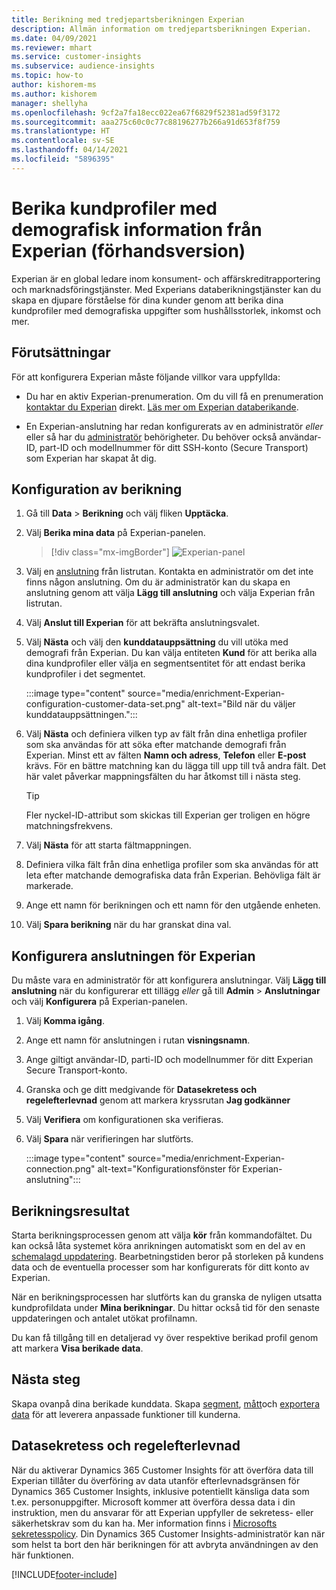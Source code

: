 ```yaml
---
title: Berikning med tredjepartsberikningen Experian
description: Allmän information om tredjepartsberikningen Experian.
ms.date: 04/09/2021
ms.reviewer: mhart
ms.service: customer-insights
ms.subservice: audience-insights
ms.topic: how-to
author: kishorem-ms
ms.author: kishorem
manager: shellyha
ms.openlocfilehash: 9cf2a7fa18ecc022ea67f6829f52381ad59f3172
ms.sourcegitcommit: aaa275c60c0c77c88196277b266a91d653f8f759
ms.translationtype: HT
ms.contentlocale: sv-SE
ms.lasthandoff: 04/14/2021
ms.locfileid: "5896395"
---
```

# <a name="enrich-customer-profiles-with-demographics-from-experian-preview"></a>Berika kundprofiler med demografisk information från Experian (förhandsversion)

Experian är en global ledare inom konsument- och affärskreditrapportering och marknadsföringstjänster. Med Experians databerikningstjänster kan du skapa en djupare förståelse för dina kunder genom att berika dina kundprofiler med demografiska uppgifter som hushållsstorlek, inkomst och mer.

## <a name="prerequisites"></a>Förutsättningar

För att konfigurera Experian måste följande villkor vara uppfyllda:

- Du har en aktiv Experian-prenumeration. Om du vill få en prenumeration [kontaktar du Experian](https://www.experian.com/marketing-services/contact) direkt. [Läs mer om Experian databerikande](https://www.experian.com/marketing-services/microsoft?cmpid=ems_web_mci_cdppage).

- En Experian-anslutning har redan konfigurerats av en administratör *eller* eller så har du [administratör](permissions.md#administrator) behörigheter. Du behöver också användar-ID, part-ID och modellnummer för ditt SSH-konto (Secure Transport) som Experian har skapat åt dig.

## <a name="configure-the-enrichment"></a>Konfiguration av berikning

1. Gå till **Data** > **Berikning** och välj fliken **Upptäcka**.

1. Välj **Berika mina data** på Experian-panelen.

   > [!div class="mx-imgBorder"]
   > ![Experian-panel](media/experian-tile.png "Experian-panel")
   > 

1. Välj en [anslutning](connections.md) från listrutan. Kontakta en administratör om det inte finns någon anslutning. Om du är administratör kan du skapa en anslutning genom att välja **Lägg till anslutning** och välja Experian från listrutan. 

1. Välj **Anslut till Experian** för att bekräfta anslutningsvalet.

1.  Välj **Nästa** och välj den **kunddatauppsättning** du vill utöka med demografi från Experian. Du kan välja entiteten **Kund** för att berika alla dina kundprofiler eller välja en segmentsentitet för att endast berika kundprofiler i det segmentet.

    :::image type="content" source="media/enrichment-Experian-configuration-customer-data-set.png" alt-text="Bild när du väljer kunddatauppsättningen.":::

1. Välj **Nästa** och definiera vilken typ av fält från dina enhetliga profiler som ska användas för att söka efter matchande demografi från Experian. Minst ett av fälten **Namn och adress**, **Telefon** eller **E-post** krävs. För en bättre matchning kan du lägga till upp till två andra fält. Det här valet påverkar mappningsfälten du har åtkomst till i nästa steg.

    > [!TIP]
    > Fler nyckel-ID-attribut som skickas till Experian ger troligen en högre matchningsfrekvens.

1. Välj **Nästa** för att starta fältmappningen.

1. Definiera vilka fält från dina enhetliga profiler som ska användas för att leta efter matchande demografiska data från Experian. Behövliga fält är markerade.

1. Ange ett namn för berikningen och ett namn för den utgående enheten.

1. Välj **Spara berikning** när du har granskat dina val.

## <a name="configure-the-connection-for-experian"></a>Konfigurera anslutningen för Experian 

Du måste vara en administratör för att konfigurera anslutningar. Välj **Lägg till anslutning** när du konfigurerar ett tillägg *eller* gå till **Admin** > **Anslutningar** och välj **Konfigurera** på Experian-panelen.

1. Välj **Komma igång**.

1. Ange ett namn för anslutningen i rutan **visningsnamn**.

1. Ange giltigt användar-ID, parti-ID och modellnummer för ditt Experian Secure Transport-konto.

1. Granska och ge ditt medgivande för **Datasekretess och regelefterlevnad** genom att markera kryssrutan **Jag godkänner**

1. Välj **Verifiera** om konfigurationen ska verifieras.

1. Välj **Spara** när verifieringen har slutförts.
   
   :::image type="content" source="media/enrichment-Experian-connection.png" alt-text="Konfigurationsfönster för Experian-anslutning":::

## <a name="enrichment-results"></a>Berikningsresultat

Starta berikningsprocessen genom att välja **kör** från kommandofältet. Du kan också låta systemet köra anrikningen automatiskt som en del av en [schemalagd uppdatering](system.md#schedule-tab). Bearbetningstiden beror på storleken på kundens data och de eventuella processer som har konfigurerats för ditt konto av Experian.

När en berikningsprocessen har slutförts kan du granska de nyligen utsatta kundprofildata under **Mina berikningar**. Du hittar också tid för den senaste uppdateringen och antalet utökat profilnamn.

Du kan få tillgång till en detaljerad vy över respektive berikad profil genom att markera **Visa berikade data**.

## <a name="next-steps"></a>Nästa steg

Skapa ovanpå dina berikade kunddata. Skapa [segment](segments.md), [mått](measures.md)och [exportera data](export-destinations.md) för att leverera anpassade funktioner till kunderna.

## <a name="data-privacy-and-compliance"></a>Datasekretess och regelefterlevnad

När du aktiverar Dynamics 365 Customer Insights för att överföra data till Experian tillåter du överföring av data utanför efterlevnadsgränsen för Dynamics 365 Customer Insights, inklusive potentiellt känsliga data som t.ex. personuppgifter. Microsoft kommer att överföra dessa data i din instruktion, men du ansvarar för att Experian uppfyller de sekretess- eller säkerhetskrav som du kan ha. Mer information finns i [Microsofts sekretesspolicy](https://go.microsoft.com/fwlink/?linkid=396732).
Din Dynamics 365 Customer Insights-administratör kan när som helst ta bort den här berikningen för att avbryta användningen av den här funktionen.


[!INCLUDE[footer-include](../includes/footer-banner.md)]
